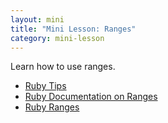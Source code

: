 ```yaml
---
layout: mini
title: "Mini Lesson: Ranges"
category: mini-lesson
---
```


Learn how to use ranges.

* [Ruby Tips](http://globaldev.co.uk/2013/09/ruby-tips-part-1/)
* [Ruby Documentation on Ranges](http://www.ruby-doc.org/core-2.0.0/Range.html)
* [Ruby Ranges](http://www.tutorialspoint.com/ruby/ruby_ranges.htm_)

